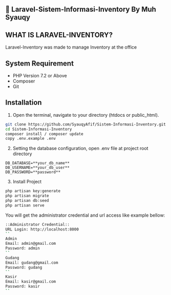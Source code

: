 ## :rocket: Laravel-Sistem-Informasi-Inventory By Muh Syauqy

## WHAT IS LARAVEL-INVENTORY?
Laravel-Inventory was made to manage Inventory at the office

## System Requirement
- PHP Version 7.2 or Above
- Composer
- Git

## Installation
1. Open the terminal, navigate to your directory (htdocs or public_html).
```bash
git clone https://github.com/SyauqyAfif/Sistem-Informasi-Inventory.git
cd Sistem-Informasi-Inventory
composer install / composer update
copy .env.example .env
```

2. Setting the database configuration, open .env file at project root directory
```
DB_DATABASE=**your_db_name**
DB_USERNAME=**your_db_user**
DB_PASSWORD=**password**
```

3. Install Project
```bash
php artisan key:generate
php artisan migrate
php artisan db:seed
php artisan serve
```

You will get the administrator credential and url access like example bellow:
```bash
::Administrator Credential::
URL Login: http://localhost:8000
``
Admin
Email: admin@gmail.com
Password: admin
``
Gudang
Email: gudang@gmail.com
Password: gudang
``
Kasir
Email: kasir@gmail.com  
Password: kasir
``

